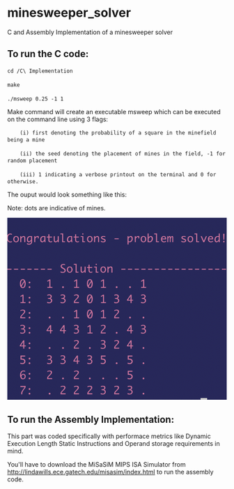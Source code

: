 # minesweeper_solver
C and Assembly Implementation of a minesweeper solver

<h2>To run the C code:</h2>

    cd /C\ Implementation

    make

    ./msweep 0.25 -1 1



Make command will create an executable msweep which can be executed on the command line using 3 flags:

        (i) first denoting the probability of a square in the minefield being a mine

        (ii) the seed denoting the placement of mines in the field, -1 for random placement

        (iii) 1 indicating a verbose printout on the terminal and 0 for otherwise.

The ouput would look something like this:

Note: dots are indicative of mines.

![Screenshot](screenshot.png)


<h2>To run the Assembly Implementation:</h2>

This part was coded specifically with performace metrics like Dynamic Execution Length Static Instructions and Operand storage requirements in mind.

You'll have to download the MiSaSiM MIPS ISA Simulator from http://lindawills.ece.gatech.edu/misasim/index.html to run the assembly code.

